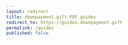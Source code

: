 ```yaml
---
layout: redirect
title: downpayment.gift PDF guides
redirect_to: https://guides.downpayment.gift
permalink: /guides
published: false
---
```

